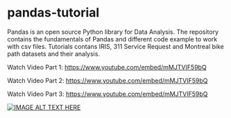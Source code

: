 # pandas-tutorial
Pandas is an open source Python library for Data Analysis. The repository contains the fundamentals of Pandas and different code example to work with csv files. Tutorials contans IRIS, 311 Service Request and Montreal bike path datasets and their analysis.


Watch Video Part 1: https://www.youtube.com/embed/mMJTVIF59bQ

Watch Video Part 2: https://www.youtube.com/embed/mMJTVIF59bQ

Watch Video Part 3: https://www.youtube.com/embed/mMJTVIF59bQ


[![IMAGE ALT TEXT HERE](https://img.youtube.com/vi/mMJTVIF59bQ/0.jpg)](https://www.youtube.com/embed/mMJTVIF59bQ)
